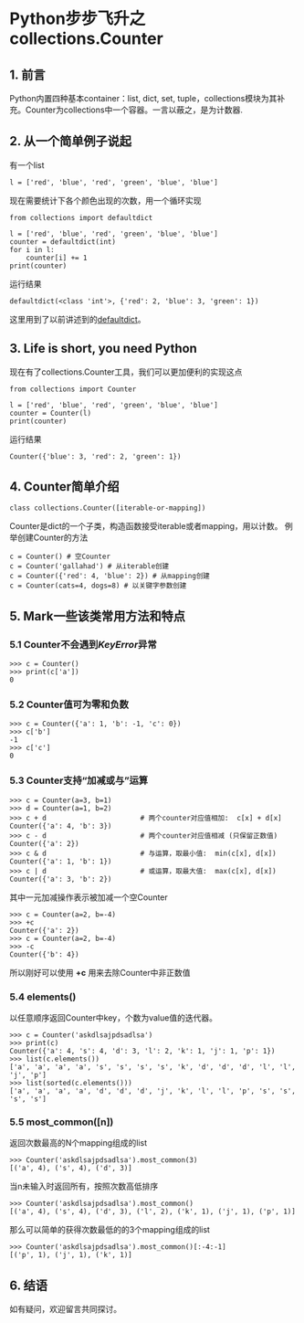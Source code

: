 # Python步步飞升之collections.Counter

## 1. 前言
Python内置四种基本container：list, dict, set, tuple，collections模块为其补充。Counter为collections中一个容器。一言以蔽之，是为计数器.

## 2. 从一个简单例子说起
有一个list
```
l = ['red', 'blue', 'red', 'green', 'blue', 'blue']
```
现在需要统计下各个颜色出现的次数，用一个循环实现
```
from collections import defaultdict

l = ['red', 'blue', 'red', 'green', 'blue', 'blue']
counter = defaultdict(int)
for i in l:
    counter[i] += 1
print(counter)
```
运行结果
```
defaultdict(<class 'int'>, {'red': 2, 'blue': 3, 'green': 1})
```
这里用到了以前讲述到的[defaultdict](https://github.com/Kianhit/python-bbfeisheng/blob/master/collections/defaultdict.md)。

## 3. Life is short, you need Python
现在有了collections.Counter工具，我们可以更加便利的实现这点
```
from collections import Counter

l = ['red', 'blue', 'red', 'green', 'blue', 'blue']
counter = Counter(l)
print(counter)
```
运行结果
```
Counter({'blue': 3, 'red': 2, 'green': 1})
```

## 4. Counter简单介绍
```
class collections.Counter([iterable-or-mapping])
```
Counter是dict的一个子类，构造函数接受iterable或者mapping，用以计数。
例举创建Counter的方法
```
c = Counter() # 空Counter
c = Counter('gallahad') # 从iterable创建
c = Counter({'red': 4, 'blue': 2}) # 从mapping创建
c = Counter(cats=4, dogs=8) # 以关键字参数创建
```

## 5. Mark一些该类常用方法和特点

### 5.1 Counter不会遇到*KeyError*异常
```
>>> c = Counter()
>>> print(c['a'])
0
```

### 5.2 Counter值可为零和负数
```
>>> c = Counter({'a': 1, 'b': -1, 'c': 0})
>>> c['b']
-1
>>> c['c']
0
```

### 5.3 Counter支持“加减或与”运算
```
>>> c = Counter(a=3, b=1)
>>> d = Counter(a=1, b=2)
>>> c + d                       # 两个counter对应值相加:  c[x] + d[x]
Counter({'a': 4, 'b': 3})
>>> c - d                       # 两个counter对应值相减 (只保留正数值)
Counter({'a': 2})
>>> c & d                       # 与运算，取最小值:  min(c[x], d[x]) 
Counter({'a': 1, 'b': 1})
>>> c | d                       # 或运算，取最大值:  max(c[x], d[x])
Counter({'a': 3, 'b': 2})
```
其中一元加减操作表示被加减一个空Counter
```
>>> c = Counter(a=2, b=-4)
>>> +c
Counter({'a': 2})
>>> c = Counter(a=2, b=-4)
>>> -c
Counter({'b': 4})
```
所以刚好可以使用 **+c** 用来去除Counter中非正数值

### 5.4 elements()
以任意顺序返回Counter中key，个数为value值的迭代器。
```
>>> c = Counter('askdlsajpdsadlsa')
>>> print(c)
Counter({'a': 4, 's': 4, 'd': 3, 'l': 2, 'k': 1, 'j': 1, 'p': 1})
>>> list(c.elements())
['a', 'a', 'a', 'a', 's', 's', 's', 's', 'k', 'd', 'd', 'd', 'l', 'l', 'j', 'p']
>>> list(sorted(c.elements()))
['a', 'a', 'a', 'a', 'd', 'd', 'd', 'j', 'k', 'l', 'l', 'p', 's', 's', 's', 's']
```

### 5.5 most_common([n])
返回次数最高的N个mapping组成的list
```
>>> Counter('askdlsajpdsadlsa').most_common(3)
[('a', 4), ('s', 4), ('d', 3)]
```
当n未输入时返回所有，按照次数高低排序
```
>>> Counter('askdlsajpdsadlsa').most_common()
[('a', 4), ('s', 4), ('d', 3), ('l', 2), ('k', 1), ('j', 1), ('p', 1)]
```
那么可以简单的获得次数最低的的3个mapping组成的list
```
>>> Counter('askdlsajpdsadlsa').most_common()[:-4:-1]
[('p', 1), ('j', 1), ('k', 1)]
```

## 6. 结语
如有疑问，欢迎留言共同探讨。
